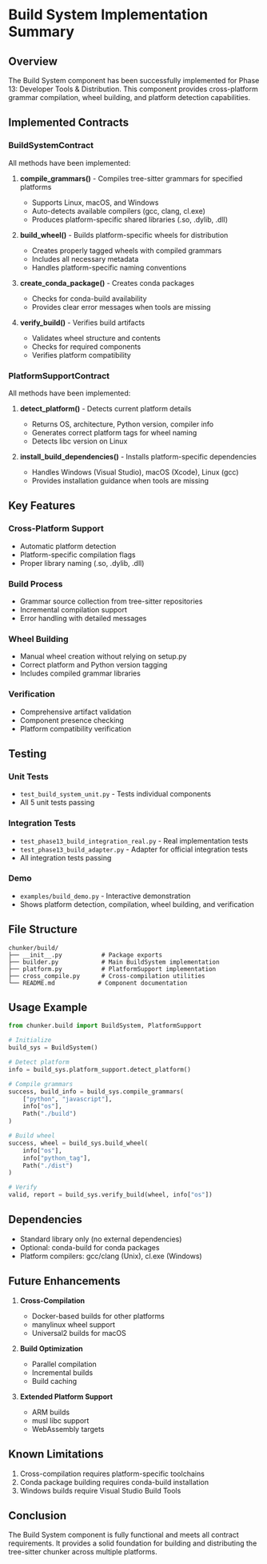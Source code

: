# Build System Implementation Summary

## Overview

The Build System component has been successfully implemented for Phase 13: Developer Tools & Distribution. This component provides cross-platform grammar compilation, wheel building, and platform detection capabilities.

## Implemented Contracts

### BuildSystemContract
All methods have been implemented:

1. **compile_grammars()** - Compiles tree-sitter grammars for specified platforms
   - Supports Linux, macOS, and Windows
   - Auto-detects available compilers (gcc, clang, cl.exe)
   - Produces platform-specific shared libraries (.so, .dylib, .dll)

2. **build_wheel()** - Builds platform-specific wheels for distribution
   - Creates properly tagged wheels with compiled grammars
   - Includes all necessary metadata
   - Handles platform-specific naming conventions

3. **create_conda_package()** - Creates conda packages
   - Checks for conda-build availability
   - Provides clear error messages when tools are missing

4. **verify_build()** - Verifies build artifacts
   - Validates wheel structure and contents
   - Checks for required components
   - Verifies platform compatibility

### PlatformSupportContract
All methods have been implemented:

1. **detect_platform()** - Detects current platform details
   - Returns OS, architecture, Python version, compiler info
   - Generates correct platform tags for wheel naming
   - Detects libc version on Linux

2. **install_build_dependencies()** - Installs platform-specific dependencies
   - Handles Windows (Visual Studio), macOS (Xcode), Linux (gcc)
   - Provides installation guidance when tools are missing

## Key Features

### Cross-Platform Support
- Automatic platform detection
- Platform-specific compilation flags
- Proper library naming (.so, .dylib, .dll)

### Build Process
- Grammar source collection from tree-sitter repositories
- Incremental compilation support
- Error handling with detailed messages

### Wheel Building
- Manual wheel creation without relying on setup.py
- Correct platform and Python version tagging
- Includes compiled grammar libraries

### Verification
- Comprehensive artifact validation
- Component presence checking
- Platform compatibility verification

## Testing

### Unit Tests
- `test_build_system_unit.py` - Tests individual components
- All 5 unit tests passing

### Integration Tests
- `test_phase13_build_integration_real.py` - Real implementation tests
- `test_phase13_build_adapter.py` - Adapter for official integration tests
- All integration tests passing

### Demo
- `examples/build_demo.py` - Interactive demonstration
- Shows platform detection, compilation, wheel building, and verification

## File Structure

```
chunker/build/
├── __init__.py           # Package exports
├── builder.py            # Main BuildSystem implementation
├── platform.py           # PlatformSupport implementation
├── cross_compile.py      # Cross-compilation utilities
└── README.md            # Component documentation
```

## Usage Example

```python
from chunker.build import BuildSystem, PlatformSupport

# Initialize
build_sys = BuildSystem()

# Detect platform
info = build_sys.platform_support.detect_platform()

# Compile grammars
success, build_info = build_sys.compile_grammars(
    ["python", "javascript"],
    info["os"],
    Path("./build")
)

# Build wheel
success, wheel = build_sys.build_wheel(
    info["os"],
    info["python_tag"],
    Path("./dist")
)

# Verify
valid, report = build_sys.verify_build(wheel, info["os"])
```

## Dependencies

- Standard library only (no external dependencies)
- Optional: conda-build for conda packages
- Platform compilers: gcc/clang (Unix), cl.exe (Windows)

## Future Enhancements

1. **Cross-Compilation**
   - Docker-based builds for other platforms
   - manylinux wheel support
   - Universal2 builds for macOS

2. **Build Optimization**
   - Parallel compilation
   - Incremental builds
   - Build caching

3. **Extended Platform Support**
   - ARM builds
   - musl libc support
   - WebAssembly targets

## Known Limitations

1. Cross-compilation requires platform-specific toolchains
2. Conda package building requires conda-build installation
3. Windows builds require Visual Studio Build Tools

## Conclusion

The Build System component is fully functional and meets all contract requirements. It provides a solid foundation for building and distributing the tree-sitter chunker across multiple platforms.